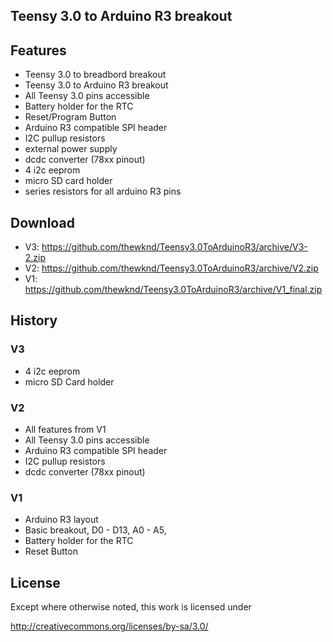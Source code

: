 ## Teensy 3.0 to Arduino R3 breakout

## Features
- Teensy 3.0 to breadbord breakout
- Teensy 3.0 to Arduino R3 breakout
- All Teensy 3.0 pins accessible 
- Battery holder for the RTC
- Reset/Program Button
- Arduino R3 compatible SPI header
- I2C pullup resistors
- external power supply
- dcdc converter (78xx pinout)
- 4 i2c eeprom
- micro SD card holder
- series resistors for all arduino R3 pins

## Download
- V3: https://github.com/thewknd/Teensy3.0ToArduinoR3/archive/V3-2.zip
- V2: https://github.com/thewknd/Teensy3.0ToArduinoR3/archive/V2.zip
- V1: https://github.com/thewknd/Teensy3.0ToArduinoR3/archive/V1_final.zip

## History

### V3
- 4 i2c eeprom
- micro SD Card holder

### V2
- All features from V1
- All Teensy 3.0 pins accessible
- Arduino R3 compatible SPI header
- I2C pullup resistors
- dcdc converter (78xx pinout)

### V1
- Arduino R3 layout
- Basic breakout, D0 - D13, A0 - A5, 
- Battery holder for the RTC
- Reset Button


## License
Except where otherwise noted, this work is licensed under 

http://creativecommons.org/licenses/by-sa/3.0/

